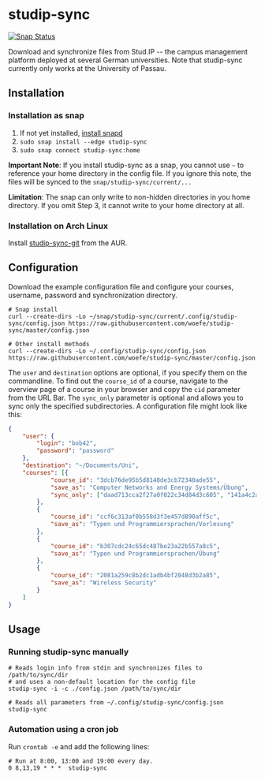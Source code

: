 # studip-sync

[![Snap Status](https://build.snapcraft.io/badge/woefe/studip-sync.svg)](https://build.snapcraft.io/user/woefe/studip-sync)

Download and synchronize files from Stud.IP -- the campus management platform deployed at several German universities.
Note that studip-sync currently only works at the University of Passau.

## Installation

### Installation as snap

1. If not yet installed, [install snapd](https://docs.snapcraft.io/core/install)
2. `sudo snap install --edge studip-sync`
3. `sudo snap connect studip-sync:home`

**Important Note**: If you install studip-sync as a snap, you cannot use `~` to reference your home directory in the
config file. If you ignore this note, the files will be synced to the `snap/studip-sync/current/...`

**Limitation**: The snap can only write to non-hidden directories in you home directory. If you omit
Step 3, it cannot write to your home directory at all.

### Installation on Arch Linux
Install [studip-sync-git](https://aur.archlinux.org/packages/studip-sync-git/) from the AUR.

## Configuration

Download the example configuration file and configure your courses, username, password and synchronization directory.

```shell
# Snap install
curl --create-dirs -Lo ~/snap/studip-sync/current/.config/studip-sync/config.json https://raw.githubusercontent.com/woefe/studip-sync/master/config.json 

# Other install methods
curl --create-dirs -Lo ~/.config/studip-sync/config.json https://raw.githubusercontent.com/woefe/studip-sync/master/config.json 
```

The `user` and `destination` options are optional, if you specify them on the commandline. To find out the `course_id`
of a course, navigate to the overview page of a course in your browser and copy the `cid` parameter from the URL Bar.
The `sync_only` parameter is optional and allows you to sync only the specified subdirectories. A configuration file
might look like this:

```json
{
    "user": {
        "login": "bob42",
        "password": "password"
    },
    "destination": "~/Documents/Uni",
    "courses": [{
            "course_id": "3dcb76de95b5d8148de3cb72340ade55",
            "save_as": "Computer Networks and Energy Systems/Übung",
            "sync_only": ["daad713cca2f27a0f022c34d84d3c605", "141a4c2ac3bd5b9f8321355192feead8"]
        },
        {
            "course_id": "ccf6c313af0b558d3f3e457d890aff5c",
            "save_as": "Typen und Programmiersprachen/Vorlesung"
        },
        {
            "course_id": "b307cdc24c65dc487be23a22b557a8c5",
            "save_as": "Typen und Programmiersprachen/Übung"
        },
        {
            "course_id": "2081a259c8b2dc1adb4bf2048d3b2a85",
            "save_as": "Wireless Security"
        }
    ]
}
```

## Usage
### Running studip-sync manually
```shell
# Reads login info from stdin and synchronizes files to /path/to/sync/dir
# and uses a non-default location for the config file
studip-sync -i -c ./config.json /path/to/sync/dir

# Reads all parameters from ~/.config/studip-sync/config.json
studip-sync
```

### Automation using a cron job
Run `crontab -e` and add the following lines:
```
# Run at 8:00, 13:00 and 19:00 every day.
0 8,13,19 * * *  studip-sync
```
